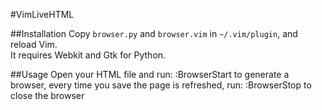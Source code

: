 #VimLiveHTML

##Installation
Copy `browser.py` and `browser.vim` in `~/.vim/plugin`, and reload Vim.  
It requires Webkit and Gtk for Python.

##Usage
Open your HTML file and run:
    :BrowserStart
to generate a browser, every time you save the page is refreshed, run:
    :BrowserStop
to close the browser
